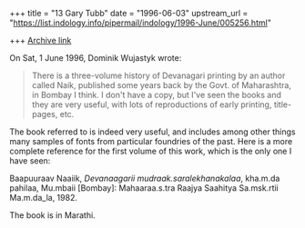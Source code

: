 +++
title = "13 Gary Tubb"
date = "1996-06-03"
upstream_url = "https://list.indology.info/pipermail/indology/1996-June/005256.html"

+++
[Archive link](https://list.indology.info/pipermail/indology/1996-June/005256.html)

On Sat, 1 June 1996, Dominik Wujastyk wrote:
> 
> There is a three-volume history of Devanagari printing by an author called
> Naik, published some years back by the Govt. of Maharashtra, in Bombay I
> think.  I don't have a copy, but I've seen the books and they are very
> useful, with lots of reproductions of early printing, title-pages, etc.
> 
The book referred to is indeed very useful, and includes among other
things many samples of fonts from particular foundries of the past.
Here is a more complete reference for the first volume of this work,
which is the only one I have seen:

Baapuuraav Naaiik, _Devanaagarii mudraak.saralekhanakalaa_, kha.m.da
pahilaa, Mu.mbaii [Bombay]: Mahaaraa.s.tra Raajya Saahitya Sa.msk.rtii
Ma.m.da_la, 1982.

The book is in Marathi.




